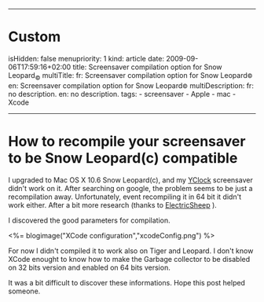 -----

# Custom 
isHidden:       false
menupriority:   1
kind:           article
date:           2009-09-06T17:59:16+02:00
title: Screensaver compilation option for Snow Leopard<sub>&copy;</sub>
multiTitle: 
    fr: Screensaver compilation option for Snow Leopard<small>&copy;</small> 
    en: Screensaver compilation option for Snow Leopard<small>&copy;</small>
multiDescription:
    fr: no description.
    en: no description.
tags:
    - screensaver
    - Apple
    - mac
    - Xcode

-----
# How to recompile your screensaver to be Snow Leopard(c) compatible

I upgraded to Mac OS X 10.6 Snow Leopard(c), and my [YClock](/YBlog/YClock.html) screensaver didn't work on it. After searching on google, the problem seems to be just a recompilation away.
Unfortunately, event recompiling it in 64 bit it didn't work either.
After a bit more research (thanks to [ElectricSheep](http://community.electricsheep.org/node/236) ).

I discovered the good parameters for compilation.

<%= blogimage("XCode configuration","xcodeConfig.png") %>

For now I didn't compiled it to work also on Tiger and Leopard. I don't know XCode enought to know how to make the Garbage collector to be disabled on 32 bits version and enabled on 64 bits version.

It was a bit difficult to discover these informations. Hope this post helped someone.
